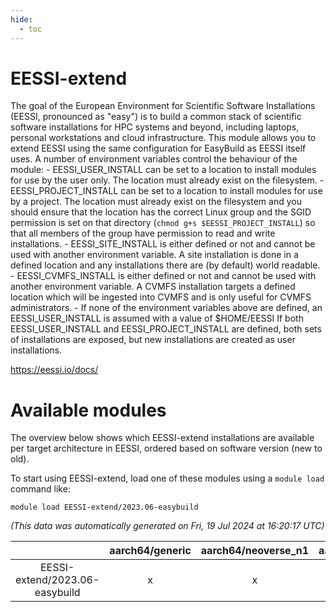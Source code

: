 ```yaml
---
hide:
  - toc
---
```


EESSI-extend
============


The goal of the European Environment for Scientific Software Installations (EESSI, pronounced as "easy") is to build a common stack of scientific software installations for HPC systems and beyond, including laptops, personal workstations and cloud infrastructure. This module allows you to extend EESSI using the same configuration for EasyBuild as EESSI itself uses. A number of environment variables control the behaviour of the module: - EESSI_USER_INSTALL can be set to a location to install modules for use by   the user only. The location must already exist on the filesystem. - EESSI_PROJECT_INSTALL can be set to a location to install modules for use by   a project. The location must already exist on the filesystem and you should   ensure that the location has the correct Linux group and the SGID permission   is set on that directory (`chmod g+s $EESSI_PROJECT_INSTALL`) so that all   members of the group have permission to read and write installations. - EESSI_SITE_INSTALL is either defined or not and cannot be used with another   environment variable. A site installation is done in a defined location and   any installations there are (by default) world readable. - EESSI_CVMFS_INSTALL is either defined or not and cannot be used with another   environment variable. A CVMFS installation targets a defined location which   will be ingested into CVMFS and is only useful for CVMFS administrators. - If none of the environment variables above are defined, an EESSI_USER_INSTALL   is assumed with a value of $HOME/EESSI If both EESSI_USER_INSTALL and EESSI_PROJECT_INSTALL are defined, both sets of installations are exposed, but new installations are created as user installations.

https://eessi.io/docs/
# Available modules


The overview below shows which EESSI-extend installations are available per target architecture in EESSI, ordered based on software version (new to old).

To start using EESSI-extend, load one of these modules using a `module load` command like:

```shell
module load EESSI-extend/2023.06-easybuild
```

*(This data was automatically generated on Fri, 19 Jul 2024 at 16:20:17 UTC)*  

| |aarch64/generic|aarch64/neoverse_n1|aarch64/neoverse_v1|x86_64/generic|x86_64/amd/zen2|x86_64/amd/zen3|x86_64/intel/haswell|x86_64/intel/skylake_avx512|
| :---: | :---: | :---: | :---: | :---: | :---: | :---: | :---: | :---: |
|EESSI-extend/2023.06-easybuild|x|x|x|x|x|x|x|x|
